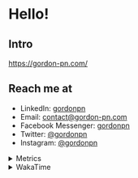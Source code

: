 # Hello!

## Intro

<https://gordon-pn.com/>

## Reach me at

- LinkedIn: [gordonpn](https://www.linkedin.com/in/gordonpn/)
- Email: [contact@gordon-pn.com](mailto:contact@gordon-pn.com)
- Facebook Messenger: [gordonpn](https://www.messenger.com/t/Gordonpn)
- Twitter: [@gordonpn](https://twitter.com/Gordonpn)
- Instagram: [@gordonpn](https://www.instagram.com/gordonpn/)

<details>
  <summary>Metrics</summary>

  <img align="center" src="https://github.com/gordonpn/gordonpn/blob/master/github-metrics.svg" alt="GitHub Metrics">

</details>

<details>
  <summary>WakaTime</summary>

  <!--START_SECTION:waka-->
📊 **This Week I Spent My Time On** 

```text
💬 Programming Languages: 
Other                    15 hrs 56 mins      █████████████████████████   98.47 % 
Brazil Dependency Config 6 mins              ░░░░░░░░░░░░░░░░░░░░░░░░░   00.69 % 
Java                     2 mins              ░░░░░░░░░░░░░░░░░░░░░░░░░   00.26 % 
XML                      2 mins              ░░░░░░░░░░░░░░░░░░░░░░░░░   00.26 % 
Shell Script             1 min               ░░░░░░░░░░░░░░░░░░░░░░░░░   00.16 % 

🔥 Editors: 
Chrome                   10 hrs 24 mins      ████████████████░░░░░░░░░   64.35 % 
Notion                   2 hrs 22 mins       ████░░░░░░░░░░░░░░░░░░░░░   14.72 % 
Slack                    1 hr 18 mins        ██░░░░░░░░░░░░░░░░░░░░░░░   08.08 % 
Messages                 37 mins             █░░░░░░░░░░░░░░░░░░░░░░░░   03.83 % 
AmazonChime              24 mins             █░░░░░░░░░░░░░░░░░░░░░░░░   02.52 % 
```


 Last Updated on 29/05/2025 16:30:06 UTC
<!--END_SECTION:waka-->
</details>
